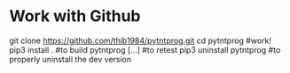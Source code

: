# Work with Github

git clone https://github.com/thib1984/pytntprog.git
cd pytntprog 
#work!
pip3 install . #to build
pytntprog [...] #to retest
pip3 uninstall pytntprog #to properly uninstall the dev version
